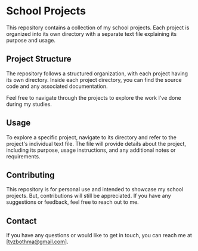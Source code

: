 # School Projects

This repository contains a collection of my school projects. Each project is organized into its own directory with a separate text file explaining its purpose and usage.

## Project Structure

The repository follows a structured organization, with each project having its own directory. Inside each project directory, you can find the source code and any associated documentation.

Feel free to navigate through the projects to explore the work I've done during my studies.

## Usage

To explore a specific project, navigate to its directory and refer to the project's individual text file. The file will provide details about the project, including its purpose, usage instructions, and any additional notes or requirements.

## Contributing

This repository is for personal use and intended to showcase my school projects. But, contributions will still be appreciated. If you have any suggestions or feedback, feel free to reach out to me.

## Contact

If you have any questions or would like to get in touch, you can reach me at [tvzbothma@gmail.com].
